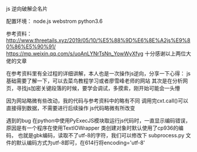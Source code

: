 js 逆向破解企名片


配置环境：
	node.js
	webstrom
	python3.6
	

参考资料：
	http://www.threetails.xyz/2019/05/10/%E5%88%9D%E6%8E%A2js%E9%80%86%E5%90%91/
	https://mp.weixin.qq.com/s/uoAnLYNrTsNn_YowWyXfyg
	十分感谢以上两位大佬的文章
	
	
在参考资料里有全过程的详细讲解，本人也是一次操作js逆向，分享一下心得：
	js基础需要了解一下，可以去菜鸟教程学习或者廖雪峰老师的网站
	其次是在分析网页，寻找js加密关键段落的时候，要学会调试，多摸索，刚开始可能会一头懵
	
	
因为网站略微有些改动，我的代码与参考资料中的略有不同
	调用完cxt.call()可以直接得到数据，不需要进行后续操作
	js代码略微有所改变
	
	
遇到的bug
	在python中使用PyExecJS模块取运行js代码时，一直显示编码错误，原因是有一个程序在使用TextIOWrapper 类创建对象时默认使用了cp936的编码，
	也就是gbk编码，读取不了utf-8的字符，我们可以修改下 subprocess.py 文件的默认编码方式为utf-8即可，在614行将encoding='utf-8'
	
	
	
 
